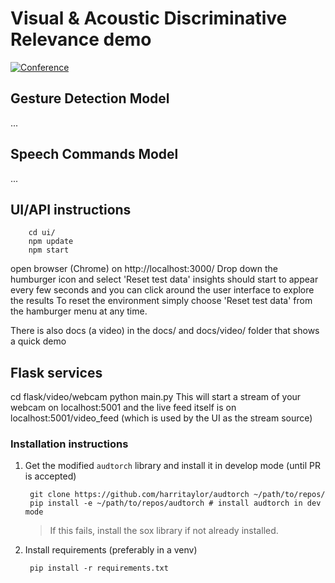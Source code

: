 # Visual & Acoustic Discriminative Relevance demo
[![Conference](http://img.shields.io/badge/DAIS--ITA_AFM-2019-blue.svg?style=flat-square)](https://dais-ita.org/node/4034)

## Gesture Detection Model
...


## Speech Commands Model
...
## UI/API instructions

        cd ui/
        npm update
        npm start

open browser (Chrome) on http://localhost:3000/
Drop down the humburger icon and select 'Reset test data'
insights should start to appear every few seconds and you can click around the user interface to explore the results
To reset the environment simply choose 'Reset test data' from the hamburger menu at any time.

There is also docs (a video) in the docs/ and docs/video/ folder that shows a quick demo

## Flask services
cd flask/video/webcam
python main.py
This will start a stream of your webcam on localhost:5001 and the live feed itself is on localhost:5001/video_feed (which is used by the UI as the stream source)

### Installation instructions
1. Get the modified `audtorch` library and install it in develop mode 
(until PR is accepted)
        
        git clone https://github.com/harritaylor/audtorch ~/path/to/repos/
        pip install -e ~/path/to/repos/audtorch # install audtorch in dev mode
        
    > If this fails, install the sox library if not already installed.  
2. Install requirements (preferably in a venv)
    
        pip install -r requirements.txt
